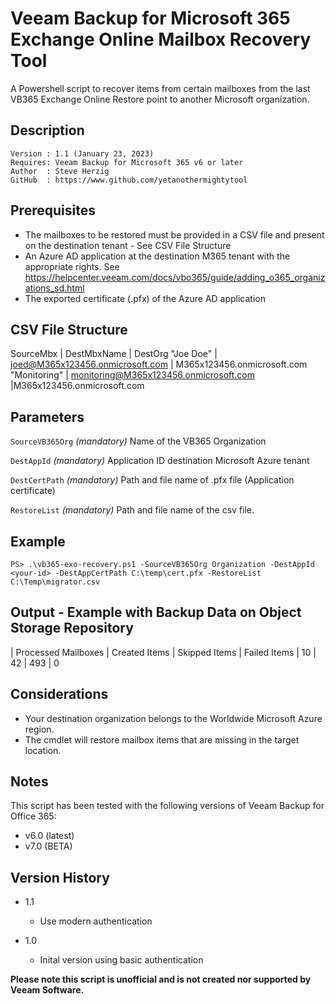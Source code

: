 # Veeam Backup for Microsoft 365 Exchange Online Mailbox Recovery Tool
A Powershell script to recover items from certain mailboxes from the last VB365 Exchange Online Restore point to another Microsoft organization.


## Description
~~~~
Version : 1.1 (January 23, 2023)
Requires: Veeam Backup for Microsoft 365 v6 or later
Author  : Steve Herzig
GitHub  : https://www.github.com/yetanothermightytool
~~~~

## Prerequisites

- The mailboxes to be restored must be provided in a CSV file and present on the destination tenant - See CSV File Structure
- An Azure AD application at the destination M365 tenant with the appropriate rights. 
  See https://helpcenter.veeam.com/docs/vbo365/guide/adding_o365_organizations_sd.html
- The exported certificate (.pfx) of the Azure AD application


## CSV File Structure
SourceMbx | DestMbxName | DestOrg
"Joe Doe" | joed@M365x123456.onmicrosoft.com | M365x123456.onmicrosoft.com
"Monitoring" | monitoring@M365x123456.onmicrosoft.com |M365x123456.onmicrosoft.com

## Parameters
`SourceVB365Org`
_(mandatory)_ Name of the VB365 Organization 

`DestAppId`
_(mandatory)_ Application ID destination Microsoft Azure tenant

`DestCertPath`
_(mandatory)_ Path and file name of .pfx file (Application certificate)

`RestoreList`
_(mandatory)_ Path and file name of the csv file.
  
## Example

`PS> .\vb365-exo-recovery.ps1 -SourceVB365Org Organization -DestAppId <your-id> -DestAppCertPath C:\temp\cert.pfx -RestoreList C:\Temp\migrator.csv`  

## Output - Example with Backup Data on Object Storage Repository

| Processed Mailboxes | Created Items | Skipped Items  | Failed Items 
| 10                  | 42            | 493            | 0                         

## Considerations

- Your destination organization belongs to the Worldwide Microsoft Azure region.
- The cmdlet will restore mailbox items that are missing in the target location.

## Notes

This script has been tested with the following versions of Veeam Backup for Office 365:
  - v6.0 (latest)
  - v7.0 (BETA)

## Version History

* 1.1
    * Use modern authentication
        
* 1.0
    * Inital version using basic authentication

**Please note this script is unofficial and is not created nor supported by Veeam Software.**
